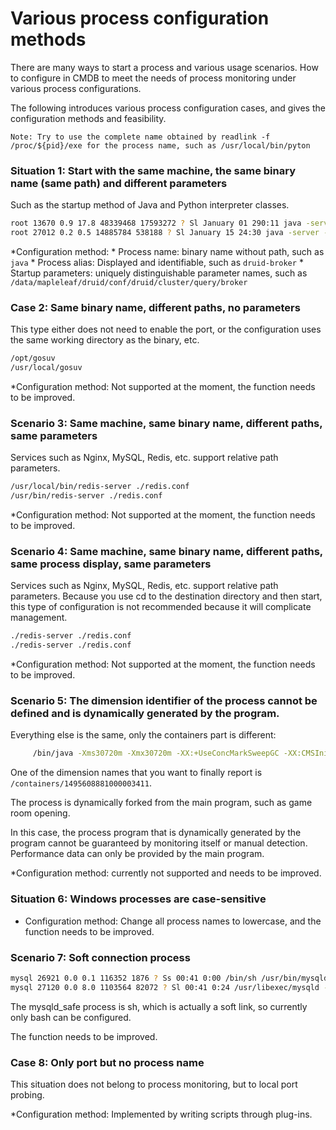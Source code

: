 # Various process configuration methods

There are many ways to start a process and various usage scenarios. How to configure in CMDB to meet the needs of process monitoring under various process configurations.

The following introduces various process configuration cases, and gives the configuration methods and feasibility.

```
Note: Try to use the complete name obtained by readlink -f /proc/${pid}/exe for the process name, such as /usr/local/bin/pyton
```

### Situation 1: Start with the same machine, the same binary name (same path) and different parameters

Such as the startup method of Java and Python interpreter classes.

```bash
root 13670 0.9 17.8 48339468 17593272 ? Sl January 01 290:11 java -server -Xms24g -Xmx24g -XX:MaxDirectMemorySize=32g -XX:+ExitOnOutOfMemoryError -Duser.timezone=UTC -Dfile.encoding=UTF-8 -Djava.io .tmpdir=var/tmp -Djava.util.logging.manager=org.apache.logging.log4j.jul.LogManager -cp /data/mapleleaf/druid/conf/druid/cluster/query/broker:/data/mapleleaf/ druid/conf/druid/cluster/query/_common:/data/mapleleaf/druid/conf/druid/cluster/query/_common/hadoop-xml:/data/mapleleaf/druid/conf/druid/cluster/query/.. /_common:/data/mapleleaf/druid/conf/druid/cluster/query/../_common/hadoop-xml:/data/mapleleaf/druid/bin/../lib/* org.apache.druid.cli. Main server broker
root 27012 0.2 0.5 14885784 538188 ? Sl January 15 24:30 java -server -Xms512m -Xmx512m -XX:+ExitOnOutOfMemoryError -Duser.timezone=UTC -Dfile.encoding=UTF-8 -Djava.io.tmpdir=var/tmp -Djava.util.logging.manager=org.apache.logging.log4j.jul.LogManager -cp /data/mapleleaf/druid/conf/druid/cluster/data/middleManager:/data/mapleleaf/druid/conf/druid/ cluster/data/_common:/data/mapleleaf/druid/conf/druid/cluster/data/_common/hadoop-xml:/data/mapleleaf/druid/conf/druid/cluster/data/../_common:/data/ mapleleaf/druid/conf/druid/cluster/data/../_common/hadoop-xml:/data/mapleleaf/druid/bin/../lib/* org.apache.druid.cli.Main server middleManager
```

*Configuration method:
     * Process name: binary name without path, such as `java`
     * Process alias: Displayed and identifiable, such as `druid-broker`
     * Startup parameters: uniquely distinguishable parameter names, such as `/data/mapleleaf/druid/conf/druid/cluster/query/broker`

### Case 2: Same binary name, different paths, no parameters

This type either does not need to enable the port, or the configuration uses the same working directory as the binary, etc.

```bash
/opt/gosuv
/usr/local/gosuv
```

*Configuration method: Not supported at the moment, the function needs to be improved.

### Scenario 3: Same machine, same binary name, different paths, same parameters

Services such as Nginx, MySQL, Redis, etc. support relative path parameters.

```bash
/usr/local/bin/redis-server ./redis.conf
/usr/bin/redis-server ./redis.conf
```

*Configuration method: Not supported at the moment, the function needs to be improved.

### Scenario 4: Same machine, same binary name, different paths, same process display, same parameters

Services such as Nginx, MySQL, Redis, etc. support relative path parameters. Because you use cd to the destination directory and then start, this type of configuration is not recommended because it will complicate management.

```bash
./redis-server ./redis.conf
./redis-server ./redis.conf
```

*Configuration method: Not supported at the moment, the function needs to be improved.

### Scenario 5: The dimension identifier of the process cannot be defined and is dynamically generated by the program.

Everything else is the same, only the containers part is different:

```bash
     /bin/java -Xms30720m -Xmx30720m -XX:+UseConcMarkSweepGC -XX:CMSInitiatingOccupancyFraction=75 -XX:+UseCMSInitiatingOccupancyOnly -XX:+DisableExplicitGC -XX:+AlwaysPreTouch -server -Djava.awt.headless=true -Dfile.encoding=UTF -8 -Djna.nosys=true -Dio.netty.noUnsafe=true -Dio.netty.noKeySetOptimization=true -Dlog4j.shutdownHookEnabled=false -Dlog4j2.disable.jmx=true -Dlog4j.skipJansi=true -XX:+HeapDumpOnOutOfMemoryError - Des.path.home=/data1/containers/1495608881000003411/es -cp /data1/containers/1495608881000003411/es/lib/* org.elasticsearch.bootstrap.Elasticsearch -d
```

One of the dimension names that you want to finally report is `/containers/1495608881000003411`.

The process is dynamically forked from the main program, such as game room opening.

In this case, the process program that is dynamically generated by the program cannot be guaranteed by monitoring itself or manual detection. Performance data can only be provided by the main program.

*Configuration method: currently not supported and needs to be improved.

### Situation 6: Windows processes are case-sensitive

* Configuration method: Change all process names to lowercase, and the function needs to be improved.

### Scenario 7: Soft connection process

```bash
mysql 26921 0.0 0.1 116352 1876 ? Ss 00:41 0:00 /bin/sh /usr/bin/mysqld_safe --basedir=/usr
mysql 27120 0.0 8.0 1103564 82072 ? Sl 00:41 0:24 /usr/libexec/mysqld --basedir=/usr --datadir=/var/lib/mysql --plugin-dir=/usr/lib64/mysql/plugin --log-error=/var/log/mariadb/mariadb.log --pid-file=/var/run/mariadb/mariadb.pid --socket=/var/lib/mysql/mysql.sock
```

The mysqld_safe process is sh, which is actually a soft link, so currently only bash can be configured.


The function needs to be improved.

### Case 8: Only port but no process name

This situation does not belong to process monitoring, but to local port probing.

*Configuration method: Implemented by writing scripts through plug-ins.